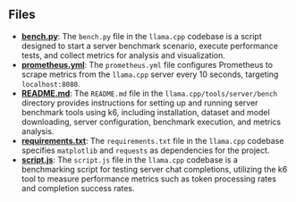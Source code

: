 
## Files
- **[bench.py](bench/bench.py.driver.md)**: The `bench.py` file in the `llama.cpp` codebase is a script designed to start a server benchmark scenario, execute performance tests, and collect metrics for analysis and visualization.
- **[prometheus.yml](bench/prometheus.yml.driver.md)**: The `prometheus.yml` file configures Prometheus to scrape metrics from the `llama.cpp` server every 10 seconds, targeting `localhost:8080`.
- **[README.md](bench/README.md.driver.md)**: The `README.md` file in the `llama.cpp/tools/server/bench` directory provides instructions for setting up and running server benchmark tools using k6, including installation, dataset and model downloading, server configuration, benchmark execution, and metrics analysis.
- **[requirements.txt](bench/requirements.txt.driver.md)**: The `requirements.txt` file in the `llama.cpp` codebase specifies `matplotlib` and `requests` as dependencies for the project.
- **[script.js](bench/script.js.driver.md)**: The `script.js` file in the `llama.cpp` codebase is a benchmarking script for testing server chat completions, utilizing the k6 tool to measure performance metrics such as token processing rates and completion success rates.
